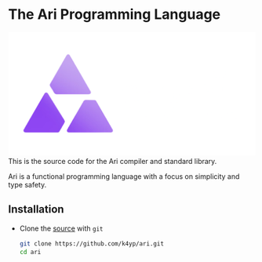 # The Ari Programming Language
![Ari Logo](src/ari.png)  
This is the source code for the Ari compiler and standard library.

Ari is a functional programming language with a focus on simplicity and type safety.

## Installation
 - Clone the [source](https://github.com/k4yp/ari) with `git`

    ```bash
    git clone https://github.com/k4yp/ari.git
    cd ari
    ```


